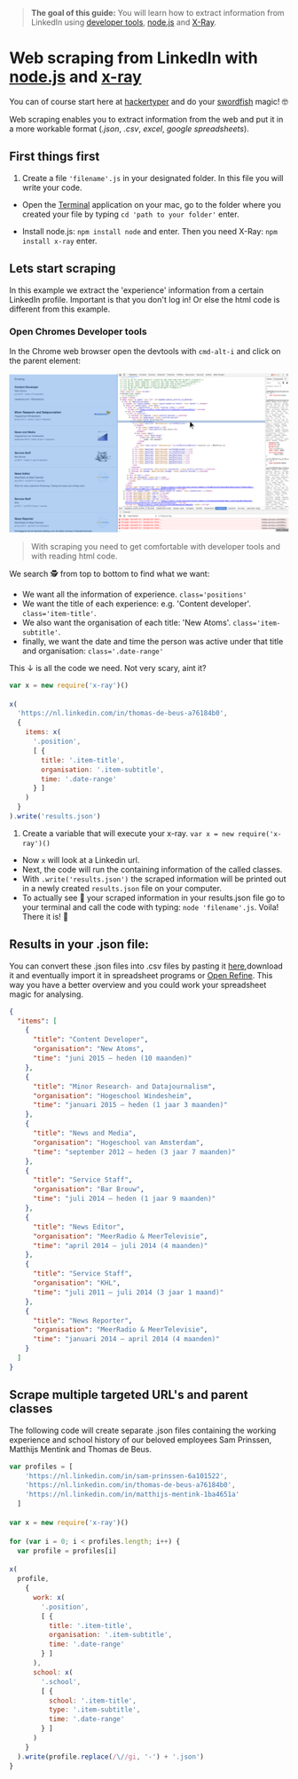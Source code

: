 > **The goal of this guide:** You will learn how to extract information from LinkedIn using [developer tools](../fixing-errors/readme.md), [node.js](http://blog.modulus.io/absolute-beginners-guide-to-nodejs) and [X-Ray](https://www.npmjs.com/package/x-ray).

# Web scraping from LinkedIn with [node.js](http://blog.modulus.io/absolute-beginners-guide-to-nodejs) and [x-ray](https://www.npmjs.com/package/x-ray)

You can of course start here at [hackertyper](http://hackertyper.com/) and do your [swordfish](http://www.imdb.com/title/tt0244244/?ref_=nv_sr_1) magic! 🤓

Web scraping enables you to extract information from the web and put it in a more workable format (*.json*, *.csv*, *excel*, *google spreadsheets*).     

## First things first

1. Create a file `'filename'.js` in your designated folder. In this file you will write your code.

* Open the [Terminal](http://www.macworld.co.uk/feature/mac-software/get-more-out-of-os-x-terminal-3608274/) application on your mac, go to the folder where you created your file by typing `cd 'path to your folder'` enter.

* Install node.js: `npm install node` and enter. Then you need X-Ray: `npm install x-ray` enter.

## Lets start scraping

In this example we extract the 'experience' information from a certain LinkedIn profile. Important is that you don't log in! Or else the html code is different from this example.

### Open Chromes Developer tools

In the Chrome web browser open the devtools with `cmd-alt-i` and click on the parent element:

<img src="../images/devtools-web-scraping.png" width="800">

> With scraping you need to get comfortable with developer tools and with reading html code.

We search 🕵 from top to bottom to find what we want:

* We want all the information of experience. `class='positions'`
* We want the title of each experience: e.g. 'Content developer'. `class='item-title'`.
* We also want the organisation of each title: 'New Atoms'. `class='item-subtitle'`.
* finally, we want the date and time the person was active under that title and organisation: `class='.date-range'`

This ↓ is all the code we need. Not very scary, aint it?

```javascript
var x = new require('x-ray')()

x(
  'https://nl.linkedin.com/in/thomas-de-beus-a76184b0',
  {
    items: x(
      '.position',
      [ {
        title: '.item-title',
        organisation: '.item-subtitle',        
        time: '.date-range'
      } ]
    )
  }
).write('results.json')
```

1. Create a variable that will execute your x-ray. `var x = new require('x-ray')()`
* Now `x` will look at a Linkedin url.
* Next, the code will run the containing information of the called classes.
* With `.write('results.json')` the scraped information will be printed out in a newly created `results.json` file on your computer.
* To actually see 👀 your scraped information in your results.json file go to your terminal and call the code with typing: `node 'filename'.js`. Voila! There it is! 🎉      

## Results in your .json file:

You can convert these .json files into .csv files by pasting it [here](http://konklone.io/json/),download it and eventually import it in spreadsheet programs or [Open Refine](http://openrefine.org/). This way you have a better overview and you could work your spreadsheet magic for analysing. 

```json
{
  "items": [
    {
      "title": "Content Developer",
      "organisation": "New Atoms",
      "time": "juni 2015 – heden (10 maanden)"
    },
    {
      "title": "Minor Research- and Datajournalism",
      "organisation": "Hogeschool Windesheim",
      "time": "januari 2015 – heden (1 jaar 3 maanden)"
    },
    {
      "title": "News and Media",
      "organisation": "Hogeschool van Amsterdam",
      "time": "september 2012 – heden (3 jaar 7 maanden)"
    },
    {
      "title": "Service Staff",
      "organisation": "Bar Brouw",
      "time": "juli 2014 – heden (1 jaar 9 maanden)"
    },
    {
      "title": "News Editor",
      "organisation": "MeerRadio & MeerTelevisie",
      "time": "april 2014 – juli 2014 (4 maanden)"
    },
    {
      "title": "Service Staff",
      "organisation": "KHL",
      "time": "juli 2011 – juli 2014 (3 jaar 1 maand)"
    },
    {
      "title": "News Reporter",
      "organisation": "MeerRadio & MeerTelevisie",
      "time": "januari 2014 – april 2014 (4 maanden)"
    }
  ]
}
```

## Scrape multiple targeted URL's and parent classes

The following code will create separate .json files containing the working experience and school history of our beloved employees Sam Prinssen, Matthijs Mentink and Thomas de Beus.

```javascript
var profiles = [
    'https://nl.linkedin.com/in/sam-prinssen-6a101522',
    'https://nl.linkedin.com/in/thomas-de-beus-a76184b0',
    'https://nl.linkedin.com/in/matthijs-mentink-1ba4651a'
  ]

var x = new require('x-ray')()

for (var i = 0; i < profiles.length; i++) {
  var profile = profiles[i]

x(
  profile,
    {
      work: x(
        '.position',
        [ {
          title: '.item-title',
          organisation: '.item-subtitle',
          time: '.date-range'
        } ]
      ),
      school: x(
        '.school',
        [ {
          school: '.item-title',
          type: '.item-subtitle',
          time: '.date-range'
        } ]
      )
    }
  ).write(profile.replace(/\//gi, '-') + '.json')
}
```
